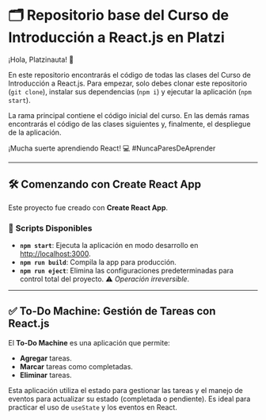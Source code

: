 

# 🗂️ **Repositorio base del Curso de Introducción a React.js en Platzi**

¡Hola, Platzinauta! 🚀

En este repositorio encontrarás el código de todas las clases del Curso de Introducción a React.js. Para empezar, solo debes clonar este repositorio (`git clone`), instalar sus dependencias (`npm i`) y ejecutar la aplicación (`npm start`).

La rama principal contiene el código inicial del curso. En las demás ramas encontrarás el código de las clases siguientes y, finalmente, el despliegue de la aplicación.

¡Mucha suerte aprendiendo React! 💻 #NuncaParesDeAprender

---

## 🛠️ **Comenzando con Create React App**

Este proyecto fue creado con **Create React App**.

### 📜 **Scripts Disponibles**

- **`npm start`**: Ejecuta la aplicación en modo desarrollo en [http://localhost:3000](http://localhost:3000).
- **`npm run build`**: Compila la app para producción.
- **`npm run eject`**: Elimina las configuraciones predeterminadas para control total del proyecto. ⚠️ _Operación irreversible_.

---

## ✅ **To-Do Machine: Gestión de Tareas con React.js**

El **To-Do Machine** es una aplicación que permite:

- **Agregar** tareas.
- **Marcar** tareas como completadas.
- **Eliminar** tareas.

Esta aplicación utiliza el estado para gestionar las tareas y el manejo de eventos para actualizar su estado (completada o pendiente). Es ideal para practicar el uso de `useState` y los eventos en React.